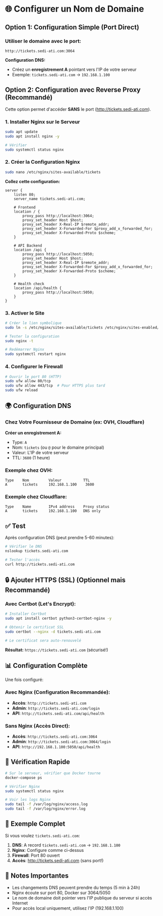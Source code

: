 # 🌐 Configurer un Nom de Domaine

## Option 1: Configuration Simple (Port Direct)

### Utiliser le domaine avec le port:
```
http://tickets.sedi-ati.com:3064
```

**Configuration DNS:**
- Créez un **enregistrement A** pointant vers l'IP de votre serveur
- Exemple: `tickets.sedi-ati.com` → `192.168.1.100`

## Option 2: Configuration avec Reverse Proxy (Recommandé)

Cette option permet d'accéder **SANS** le port (http://tickets.sedi-ati.com).

### 1. Installer Nginx sur le Serveur

```bash
sudo apt update
sudo apt install nginx -y

# Vérifier
sudo systemctl status nginx
```

### 2. Créer la Configuration Nginx

```bash
sudo nano /etc/nginx/sites-available/tickets
```

**Collez cette configuration:**
```nginx
server {
    listen 80;
    server_name tickets.sedi-ati.com;

    # Frontend
    location / {
        proxy_pass http://localhost:3064;
        proxy_set_header Host $host;
        proxy_set_header X-Real-IP $remote_addr;
        proxy_set_header X-Forwarded-For $proxy_add_x_forwarded_for;
        proxy_set_header X-Forwarded-Proto $scheme;
    }

    # API Backend
    location /api {
        proxy_pass http://localhost:5050;
        proxy_set_header Host $host;
        proxy_set_header X-Real-IP $remote_addr;
        proxy_set_header X-Forwarded-For $proxy_add_x_forwarded_for;
        proxy_set_header X-Forwarded-Proto $scheme;
    }

    # Health check
    location /api/health {
        proxy_pass http://localhost:5050;
    }
}
```

### 3. Activer le Site

```bash
# Créer le lien symbolique
sudo ln -s /etc/nginx/sites-available/tickets /etc/nginx/sites-enabled/

# Tester la configuration
sudo nginx -t

# Redémarrer Nginx
sudo systemctl restart nginx
```

### 4. Configurer le Firewall

```bash
# Ouvrir le port 80 (HTTP)
sudo ufw allow 80/tcp
sudo ufw allow 443/tcp  # Pour HTTPS plus tard
sudo ufw reload
```

## 🌍 Configuration DNS

### Chez Votre Fournisseur de Domaine (ex: OVH, Cloudflare)

**Créer un enregistrement A:**
- Type: `A`
- Nom: `tickets` (ou `@` pour le domaine principal)
- Valeur: L'IP de votre serveur
- TTL: `3600` (1 heure)

### Exemple chez OVH:
```
Type    Nom         Valeur          TTL
A       tickets     192.168.1.100    3600
```

### Exemple chez Cloudflare:
```
Type    Name        IPv4 address    Proxy status
A       tickets     192.168.1.100   DNS only
```

## ✅ Test

Après configuration DNS (peut prendre 5-60 minutes):

```bash
# Vérifier le DNS
nslookup tickets.sedi-ati.com

# Tester l'accès
curl http://tickets.sedi-ati.com
```

## 🔒 Ajouter HTTPS (SSL) (Optionnel mais Recommandé)

### Avec Certbot (Let's Encrypt):

```bash
# Installer Certbot
sudo apt install certbot python3-certbot-nginx -y

# Obtenir le certificat SSL
sudo certbot --nginx -d tickets.sedi-ati.com

# Le certificat sera auto-renouvelé
```

**Résultat:** `https://tickets.sedi-ati.com` (sécurisé!)

## 📊 Configuration Complète

Une fois configuré:

### Avec Nginx (Configuration Recommandée):
- **Accès**: `http://tickets.sedi-ati.com`
- **Admin**: `http://tickets.sedi-ati.com/login`
- **API**: `http://tickets.sedi-ati.com/api/health`

### Sans Nginx (Accès Direct):
- **Accès**: `http://tickets.sedi-ati.com:3064`
- **Admin**: `http://tickets.sedi-ati.com:3064/login`
- **API**: `http://192.168.1.100:5050/api/health`

## 🔧 Vérification Rapide

```bash
# Sur le serveur, vérifier que Docker tourne
docker-compose ps

# Vérifier Nginx
sudo systemctl status nginx

# Voir les logs Nginx
sudo tail -f /var/log/nginx/access.log
sudo tail -f /var/log/nginx/error.log
```

## 🎯 Exemple Complet

Si vous voulez `tickets.sedi-ati.com`:

1. **DNS**: A record `tickets.sedi-ati.com` → `192.168.1.100`
2. **Nginx**: Configure comme ci-dessus
3. **Firewall**: Port 80 ouvert
4. **Accès**: http://tickets.sedi-ati.com (sans port!)

## 📝 Notes Importantes

- Les changements DNS peuvent prendre du temps (5 min à 24h)
- Nginx écoute sur port 80, Docker sur 3064/5050
- Le nom de domaine doit pointer vers l'IP publique du serveur si accès Internet
- Pour accès local uniquement, utilisez l'IP (192.168.1.100)


